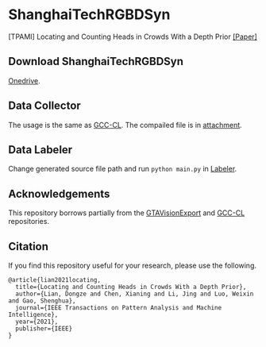 # ShanghaiTechRGBDSyn
[TPAMI] Locating and Counting Heads in Crowds With a Depth Prior [[Paper]](https://ieeexplore.ieee.org/document/9601215/)

## Download ShanghaiTechRGBDSyn
[Onedrive](https://shanghaitecheducn-my.sharepoint.com/:f:/g/personal/chenxn1_shanghaitech_edu_cn/EixjWCNXiytOnHydqInpNTsB_563QOCAY0kG3pWP5CvpWQ?e=BBdnjr).

## Data Collector
The usage is the same as [GCC-CL](https://github.com/gjy3035/GCC-CL). The compailed file is in [attachment](attachment/Collector.asi).

## Data Labeler
Change generated source file path and run `python main.py` in [Labeler](Labeler/main.py).

## Acknowledgements

This repository borrows partially from the [GTAVisionExport](https://github.com/umautobots/GTAVisionExport) and [GCC-CL](https://github.com/gjy3035/GCC-CL) repositories.

## Citation

If you find this repository useful for your research, please use the following.

```
@article{lian2021locating,
  title={Locating and Counting Heads in Crowds With a Depth Prior},
  author={Lian, Dongze and Chen, Xianing and Li, Jing and Luo, Weixin and Gao, Shenghua},
  journal={IEEE Transactions on Pattern Analysis and Machine Intelligence},
  year={2021},
  publisher={IEEE}
}
```
